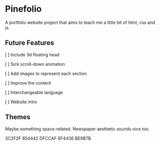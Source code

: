 # Pinefolio

A portfolio website project that
aims to teach me a little bit of
html, css and js.

## Future Features

[ ] Include 3d floating head

[ ] Sick scroll-down animation

[ ] Add images to represent each section

[ ] Improve the content

[ ] Interchangeable language

[ ] Website intro

## Themes

Maybe something space-related.
Newspaper aesthetic sounds nice too.

3C2F2F
854442
DFCCAF
6F4436
BE9B7B